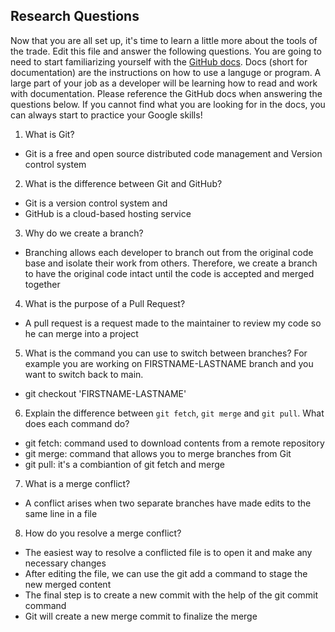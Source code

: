 ## Research Questions 

Now that you are all set up, it's time to learn a little more about the tools of the trade. Edit this file and answer the following questions. You are going to need to start familiarizing yourself with the [GitHub docs](https://docs.github.com/en). Docs (short for documentation) are the instructions on how to use a languge or program. A large part of your job as a developer will be learning how to read and work with documentation. Please reference the GitHub docs when answering the questions below. If you cannot find what you are looking for in the docs, you can always start to practice your Google skills!

1. What is Git? 
- Git is a free and open source distributed code management and Version control system

2. What is the difference between Git and GitHub? 
- Git is a version control system and 
- GitHub is a cloud-based hosting service

3. Why do we create a branch? 
- Branching allows each developer to branch out from the original code base and isolate their work from others. Therefore, we create a branch to have the original code intact until the code is accepted and merged together

4. What is the purpose of a Pull Request?
- A pull request is a request made to the maintainer to review my code so he can merge into a project

5. What is the command you can use to switch between branches? For example you are working on FIRSTNAME-LASTNAME branch and you want to switch back to main.
- git checkout 'FIRSTNAME-LASTNAME'

6. Explain the difference between `git fetch`, `git merge` and `git pull`. What does each command do?
- git fetch: command used to download contents from a remote repository 
- git merge: command that allows you to merge branches from Git
- git pull: it's a combiantion of git fetch and merge

7. What is a merge conflict?
- A conflict arises when two separate branches have made edits to the same line in a file

8. How do you resolve a merge conflict?
- The easiest way to resolve a conflicted file is to open it and make any necessary changes
- After editing the file, we can use the git add a command to stage the new merged content
- The final step is to create a new commit with the help of the git commit command
- Git will create a new merge commit to finalize the merge
